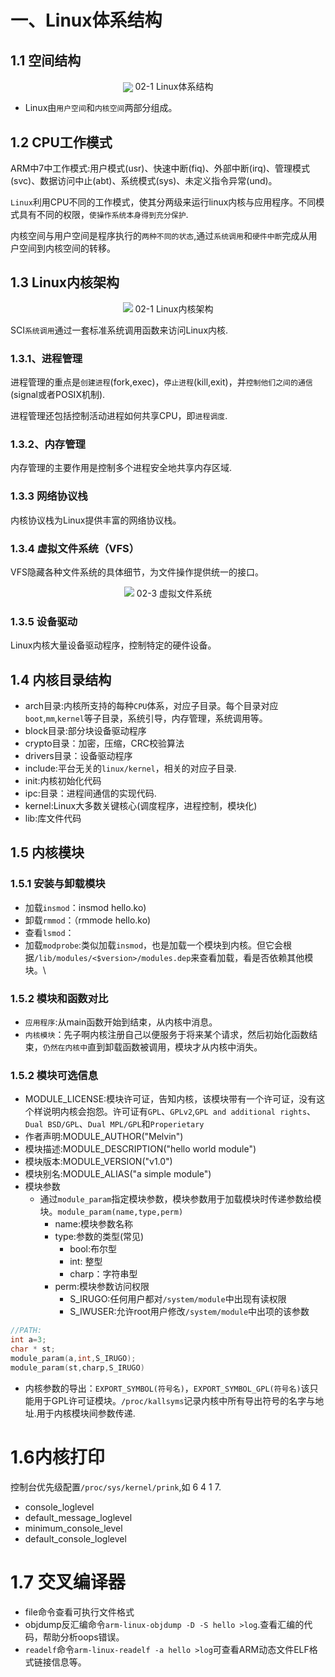 # 一、Linux体系结构
## 1.1 空间结构
<center>
<image src="./image/02-1.jpg" align="center">
02-1 Linux体系结构
</center>

* Linux由`用户空间`和`内核空间`两部分组成。
## 1.2 CPU工作模式
ARM中7中工作模式:用户模式(usr)、快速中断(fiq)、外部中断(irq)、管理模式(svc)、数据访问中止(abt)、系统模式(sys)、未定义指令异常(und)。

`Linux`利用CPU不同的工作模式，使其分两级来运行linux内核与应用程序。不同模式具有不同的权限，`使操作系统本身得到充分保护`.

内核空间与用户空间是程序执行的`两种不同的状态`,通过`系统调用`和`硬件中断`完成从用户空间到内核空间的转移。

## 1.3 Linux内核架构

<center>
<image src="./image/02-2.png">
02-1 Linux内核架构
</center>

SCI`系统调用`通过一套标准系统调用函数来访问Linux内核.

### 1.3.1、进程管理

进程管理的重点是`创建进程`(fork,exec)，`停止进程`(kill,exit)，并`控制他们之间的通信`(signal或者POSIX机制).

进程管理还包括控制活动进程如何共享CPU，即`进程调度`.

### 1.3.2、内存管理
内存管理的主要作用是控制多个进程安全地共享内存区域.

### 1.3.3 网络协议栈

内核协议栈为Linux提供丰富的网络协议栈。

### 1.3.4 虚拟文件系统（VFS）

VFS隐藏各种文件系统的具体细节，为文件操作提供统一的接口。

<center>
<image src="./image/02-3.jpg">
02-3 虚拟文件系统
</center>

### 1.3.5 设备驱动

Linux内核大量设备驱动程序，控制特定的硬件设备。

## 1.4 内核目录结构

* arch目录:内核所支持的每种`CPU`体系，对应子目录。每个目录对应`boot`,`mm`,`kernel`等子目录，系统引导，内存管理，系统调用等。
* block目录:部分块设备驱动程序
* crypto目录：加密，压缩，CRC校验算法
* drivers目录：设备驱动程序
* include:平台无关的`linux/kernel`，相关的对应子目录.
* init:内核初始化代码
* ipc:目录：进程间通信的实现代码.
* kernel:Linux大多数关键核心(调度程序，进程控制，模块化)
* lib:库文件代码

## 1.5 内核模块
### 1.5.1 安装与卸载模块

* 加载`insmod`：insmod hello.ko)
* 卸载`rmmod`：（rmmode hello.ko)
* 查看`lsmod`：
* 加载`modprobe`:类似加载`insmod`，也是加载一个模块到内核。但它会根据`/lib/modules/<$version>/modules.dep`来查看加载，看是否依赖其他模块。\
### 1.5.2 模块和函数对比

 * `应用程序`:从main函数开始到结束，从内核中消息。
 * `内核模块`：先子啊内核注册自己以便服务于将来某个请求，然后初始化函数结束，`仍然在内核中`直到卸载函数被调用，模块才从内核中消失。

### 1.5.2 模块可选信息

* MODULE_LICENSE:模块许可证，告知内核，该模块带有一个许可证，没有这个样说明内核会抱怨。许可证有`GPL`、`GPLv2`,`GPL and additional rights`、`Dual BSD/GPL`、`Dual MPL/GPL`和`Properietary`
* 作者声明:MODULE_AUTHOR("Melvin")
* 模块描述:MODULE_DESCRIPTION("hello world module")
* 模块版本:MODULE_VERSION("v1.0")
* 模块别名:MODULE_ALIAS("a simple module")
* 模块参数
	* 通过`module_param`指定模块参数，模块参数用于加载模块时传递参数给模块。`module_param(name,type,perm)`
		* name:模块参数名称
		* type:参数的类型(常见)
			* bool:布尔型
			* int: 整型
			* charp：字符串型
		* perm:模块参数访问权限
			* S_IRUGO:任何用户都对`/system/module`中出现有读权限
			* S_IWUSER:允许root用户修改`/system/module`中出项的该参数
		
``` c
//PATH:
int a=3;
char * st;
module_param(a,int,S_IRUGO);
module_param(st,charp,S_IRUGO)
```

* 内核参数的导出：`EXPORT_SYMBOL(符号名)`，`EXPORT_SYMBOL_GPL(符号名)`该只能用于GPL许可证模块。`/proc/kallsyms`记录内核中所有导出符号的名字与地址.用于内核模块间参数传递.

# 1.6内核打印
控制台优先级配置`/proc/sys/kernel/prink`,如 6 4 1 7.

* console_loglevel
* default_message_loglevel
* minimum_console_level
* default_console_loglevel

# 1.7 交叉编译器
* file命令查看可执行文件格式
* objdump反汇编命令`arm-linux-objdump -D -S hello >log`.查看汇编的代码，帮助分析oops错误。
* `readelf`命令`arm-linux-readelf -a hello >log`可查看ARM动态文件ELF格式链接信息等。
